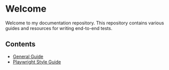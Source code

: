 # Welcome

Welcome to my documentation repository. This repository contains various guides and resources for writing end-to-end tests.

## Contents

- [General Guide](docs/general-guide.md)
- [Playwright Style Guide](docs/playwright-style-guide.md)
